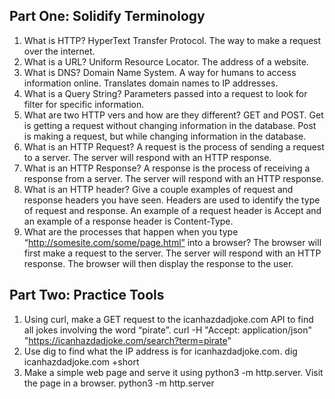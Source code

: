 ## Part One: Solidify Terminology
1. What is HTTP? HyperText Transfer Protocol. The way to make a request over the internet.
2. What is a URL? Uniform Resource Locator. The address of a website.
3. What is DNS? Domain Name System. A way for humans to access information online. Translates domain names to IP addresses.
4. What is a Query String? Parameters passed into a request to look for filter for specific information.
5. What are two HTTP vers and how are they different? GET and POST. Get is getting a request without changing information in the database. Post is making a request, but while changing information in the database.
6. What is an HTTP Request? A request is the process of sending a request to a server. The server will respond with an HTTP response.
7. What is an HTTP Response? A response is the process of receiving a response from a server. The server will respond with an HTTP response.
8. What is an HTTP header? Give a couple examples of request and response headers you have seen. Headers are used to identify the type of request and response. An example of a request header is Accept and an example of a response header is Content-Type.
9. What are the processes that happen when you type “http://somesite.com/some/page.html” into a browser? The browser will first make a request to the server. The server will respond with an HTTP response. The browser will then display the response to the user. 

## Part Two: Practice Tools
1. Using curl, make a GET request to the icanhazdadjoke.com API to find all jokes involving the word “pirate”. curl -H "Accept: application/json" "https://icanhazdadjoke.com/search?term=pirate"
2. Use dig to find what the IP address is for icanhazdadjoke.com. dig icanhazdadjoke.com +short
3. Make a simple web page and serve it using python3 -m http.server. Visit the page in a browser. python3 -m http.server
   

